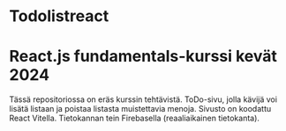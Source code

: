 # Todolistreact

# React.js fundamentals-kurssi kevät 2024 

Tässä repositoriossa on eräs kurssin tehtävistä. ToDo-sivu, jolla kävijä voi lisätä listaan ja poistaa listasta muistettavia menoja. Sivusto on koodattu React Vitella. Tietokannan tein Firebasella (reaaliaikainen tietokanta).  
